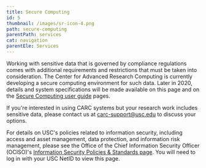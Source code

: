 ```yaml
---
title: Secure Computing
id: 5
thumbnail: /images/sr-icon-4.png
path: secure-computing
parentPath: services
cat: navigation
parentEle: Services
---
```


Working with sensitive data that is governed by compliance regulations comes with additional requirements and restrictions that must be taken into consideration. The Center for Advanced Research Computing is currently developing a secure computing environment for such data. Later in 2020, details and system specifications will be made available on this page and on the [Secure Computing user guide](/user-information/user-guides/secure-computing) pages.

If you're interested in using CARC systems but your research work includes sensitive data, please contact us at <carc-support@usc.edu> to discuss your options.

For details on USC's policies related to information security, including access and asset management, data protection, and information risk management, please see the Office of the Chief Information Security Officer (OCISO)'s [Information Security Policies & Standards page](https://trojansecure.usc.edu/information-security-policies/). You will need to log in with your USC NetID to view this page.
